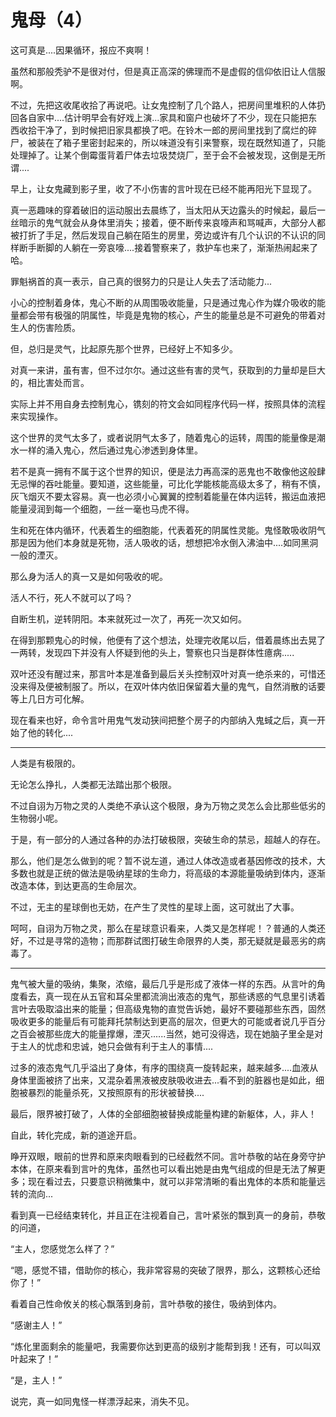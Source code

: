 # 鬼母（4）

这可真是....因果循环，报应不爽啊！

虽然和那般秃驴不是很对付，但是真正高深的佛理而不是虚假的信仰依旧让人信服啊。

不过，先把这收尾收拾了再说吧。让女鬼控制了几个路人，把房间里堆积的人体扔回各自家中....估计明早会有好戏上演...家具和窗户也破坏了不少，现在只能把东西收拾干净了，到时候把旧家具都换了吧。在铃木一郎的房间里找到了腐烂的碎尸，被装在了箱子里密封起来的，所以味道没有引来警察，现在既然知道了，只能处理掉了。让某个倒霉蛋背着尸体去垃圾焚烧厂，至于会不会被发现，这倒是无所谓....

早上，让女鬼藏到影子里，收了不小伤害的言叶现在已经不能再阳光下显现了。

真一恶趣味的穿着破旧的运动服出去晨练了，当太阳从天边露头的时候起，最后一丝暗示的鬼气就会从身体里消失；接着，便不断传来哀嚎声和骂喊声，大部分人都被打折了手足，然后发现自己躺在陌生的房里，旁边或许有几个认识的不认识的同样断手断脚的人躺在一旁哀嚎....接着警察来了，救护车也来了，渐渐热闹起来了哈。

罪魁祸首的真一表示，自己真的很努力的只是让人失去了活动能力...

小心的控制着身体，鬼心不断的从周围吸收能量，只是通过鬼心作为媒介吸收的能量都会带有极强的阴属性，毕竟是鬼物的核心，产生的能量总是不可避免的带着对生人的伤害险质。

但，总归是灵气，比起原先那个世界，已经好上不知多少。

对真一来讲，虽有害，但不过尔尔。通过这些有害的灵气，获取到的力量却是巨大的，相比害处而言。

实际上并不用自身去控制鬼心，镌刻的符文会如同程序代码一样，按照具体的流程来实现操作。

这个世界的灵气太多了，或者说阴气太多了，随着鬼心的运转，周围的能量像是潮水一样的涌入鬼心，然后通过鬼心渗透到身体里。

若不是真一拥有不属于这个世界的知识，便是法力再高深的恶鬼也不敢像他这般肆无忌惮的吞吐能量。要知道，这些能量，可比化学能核能高级太多了，稍有不慎，灰飞烟灭不要太容易。真一也必须小心翼翼的控制着能量在体内运转，搬运血液把能量浸润到每一个细胞，一丝一毫也马虎不得。

生和死在体内循环，代表着生的细胞能，代表着死的阴属性灵能。鬼怪敢吸收阴气那是因为他们本身就是死物，活人吸收的话，想想把冷水倒入沸油中....如同黑洞一般的湮灭。

那么身为活人的真一又是如何吸收的呢。

活人不行，死人不就可以了吗？

自断生机，逆转阴阳。本来就死过一次了，再死一次又如何。

在得到那颗鬼心的时候，他便有了这个想法，处理完收尾以后，借着晨练出去晃了一两转，发现四下并没有人怀疑到他的头上，警察也只当是群体性癔病.....

双叶还没有醒过来，那言叶本是准备到最后关头控制双叶对真一绝杀来的，可惜还没来得及便被制服了。所以，在双叶体内依旧保留着大量的鬼气，自然消散的话要等上几日方可化解。

现在看来也好，命令言叶用鬼气发动狭间把整个房子的内部纳入鬼蜮之后，真一开始了他的转化....

---

人类是有极限的。

无论怎么挣扎，人类都无法踏出那个极限。

不过自诩为万物之灵的人类绝不承认这个极限，身为万物之灵怎么会比那些低劣的生物弱小呢。

于是，有一部分的人通过各种的办法打破极限，突破生命的禁忌，超越人的存在。

那么，他们是怎么做到的呢？暂不说左道，通过人体改造或者基因修改的技术，大多数也就是正统的做法是吸纳星球的生命力，将高级的本源能量吸纳到体内，逐渐改造本体，到达更高的生命层次。

不过，无主的星球倒也无妨，在产生了灵性的星球上面，这可就出了大事。

呵呵，自诩为万物之灵，那么在星球意识看来，人类又是怎样呢！？普通的人类还好，不过是寻常的造物；而那群试图打破生命限界的人类，那无疑就是最恶劣的病毒了。

---

鬼气被大量的吸纳，集聚，浓缩，最后几乎是形成了液体一样的东西。从言叶的角度看去，真一现在从五官和耳朵里都流淌出液态的鬼气，那些诱惑的气息里引诱着言叶去吸取溢出来的能量；但高级鬼物的直觉告诉她，最好不要碰那些东西，固然吸收更多的能量后有可能拜托禁制达到更高的层次，但更大的可能或者说几乎百分之百会被那些庞大的能量撑爆，湮灭......当然，她可没得选，现在她脑子里全是对于主人的忧虑和忠诚，她只会做有利于主人的事情....

过多的液态鬼气几乎溢出了身体，有序的围绕真一旋转起来，越来越多....血液从身体里面被挤了出来，又混杂着黑液被皮肤吸收进去...看不到的脏器也是如此，细胞被暴烈的能量杀死，又按照原有的形状被替换....

最后，限界被打破了，人体的全部细胞被替换成能量构建的新躯体，人，非人！

自此，转化完成，新的道途开启。

睁开双眼，眼前的世界和原来肉眼看到的已经截然不同。言叶恭敬的站在身旁守护本体，在原来看到言叶的鬼体，虽然也可以看出她是由鬼气组成的但是无法了解更多；现在看过去，只要意识稍微集中，就可以非常清晰的看出鬼体的本质和能量远转的流向...

看到真一已经结束转化，并且正在注视着自己，言叶紧张的飘到真一的身前，恭敬的问道，

“主人，您感觉怎么样了？”

“嗯，感觉不错，借助你的核心，我非常容易的突破了限界，那么，这颗核心还给你了！”

看着自己性命攸关的核心飘落到身前，言叶恭敬的接住，吸纳到体内。

“感谢主人！”

“炼化里面剩余的能量吧，我需要你达到更高的级别才能帮到我！还有，可以叫双叶起来了！”

“是，主人！”

说完，真一如同鬼怪一样漂浮起来，消失不见。